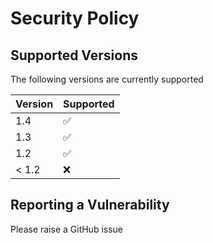# Security Policy

## Supported Versions

The following versions are currently supported

| Version | Supported          |
| ------- | ------------------ |
|   1.4   | :white_check_mark: |
|   1.3   | :white_check_mark: |
|   1.2   | :white_check_mark: |
| < 1.2   | :x:                |

## Reporting a Vulnerability

Please raise a GitHub issue
